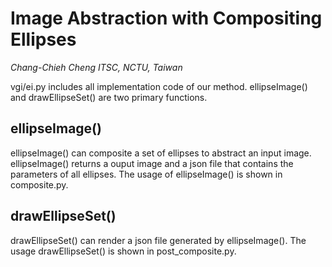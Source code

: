 
# Image Abstraction with Compositing Ellipses
*Chang-Chieh Cheng*
*ITSC, NCTU, Taiwan*

vgi/ei.py includes all implementation code of our method.
ellipseImage() and drawEllipseSet() are two primary functions.

## ellipseImage()
ellipseImage() can composite a set of ellipses to abstract an input image.
ellipseImage() returns a ouput image and a json file that contains the parameters of all ellipses.
The usage of ellipseImage() is shown in composite.py.

## drawEllipseSet() 
drawEllipseSet() can render a json file generated by ellipseImage(). 
The usage drawEllipseSet() is shown in post_composite.py.

